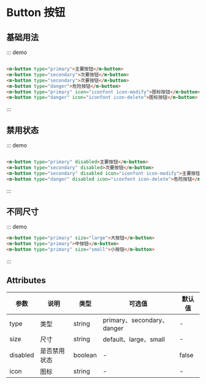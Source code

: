 # Button 按钮
## 基础用法

::: demo
```html

<m-button type="primary">主要按钮</m-button>
<m-button type="secondary">次要按钮</m-button>
<m-button type="secondary">次要按钮</m-button>
<m-button type="danger">危险按钮</m-button>
<m-button type="primary" icon="iconfont icon-modify">图标按钮</m-button>
<m-button type="danger" icon="iconfont icon-delete">图标按钮</m-button>

```
:::


## 禁用状态

::: demo
```html

<m-button type="primary" disabled>主要按钮</m-button>
<m-button type="secondary" disabled>次要按钮</m-button>
<m-button type="secondary" disabled icon="iconfont icon-modify">主要按钮</m-button>
<m-button type="danger" disabled icon="iconfont icon-delete">危险按钮</m-button>

```
:::

## 不同尺寸

::: demo
```html
<m-button type="primary" size="large">大按钮</m-button>
<m-button type="primary">中按钮</m-button>
<m-button type="primary" size="small">小按钮</m-button>

```
:::



## Attributes
| 参数 | 说明 | 类型    | 可选值                        | 默认值    |
|------|-----|--------|------------------------------|----------|
|type  |类型  |string  |primary、secondary、danger     |-          |
|size  |尺寸  |string  |default、large、small           |-          |
|disabled|是否禁用状态|boolean | -                      | false     |
|icon  |图标  |string  | -                             |-          |
